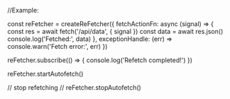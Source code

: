 //Example:

const reFetcher = createReFetcher({
    fetchActionFn: async (signal) => {
        const res = await fetch('/api/data', { signal })
        const data = await res.json()
        console.log('Fetched:', data)
    },
    exceptionHandle: (err) => console.warn('Fetch error:', err)
})

reFetcher.subscribe(() => {
    console.log('Refetch completed!')
})

reFetcher.startAutofetch()

// stop refetching
// reFetcher.stopAutofetch()
